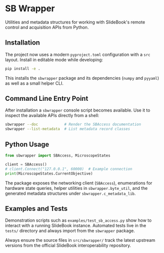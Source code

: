 # SB Wrapper

Utilities and metadata structures for working with SlideBook's remote control
and acquisition APIs from Python.

## Installation

The project now uses a modern `pyproject.toml` configuration with a `src`
layout. Install in editable mode while developing:

```bash
pip install -e .
```

This installs the `sbwrapper` package and its dependencies (`numpy` and
`pyyaml`) as well as a small helper CLI.

## Command Line Entry Point

After installation a ``sbwrapper`` console script becomes available. Use it to
inspect the available APIs directly from a shell:

```bash
sbwrapper --doc            # Render the SBAccess documentation
sbwrapper --list-metadata  # List metadata record classes
```

## Python Usage

```python
from sbwrapper import SBAccess, MicroscopeStates

client = SBAccess()
# client.Connect("127.0.0.1", 60000)  # Example connection
print(MicroscopeStates.CurrentObjective)
```

The package exposes the networking client (`SBAccess`), enumerations for
hardware state queries, helper utilities in `sbwrapper.byte_util`, and the
generated metadata structures under `sbwrapper.c_metadata_lib`.

## Examples and Tests

Demonstration scripts such as `examples/test_sb_access.py` show how to interact
with a running SlideBook instance. Automated tests live in the `tests/`
directory and always import from the `sbwrapper` package.

Always ensure the source files in `src/sbwrapper/` track the latest upstream
versions from the official SlideBook interoperability repository.

